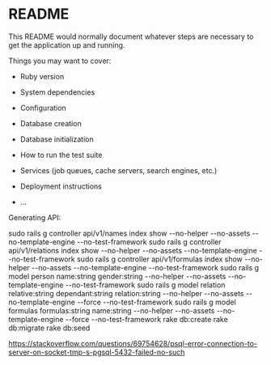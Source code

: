 # README

This README would normally document whatever steps are necessary to get the
application up and running.

Things you may want to cover:

* Ruby version

* System dependencies

* Configuration

* Database creation

* Database initialization

* How to run the test suite

* Services (job queues, cache servers, search engines, etc.)

* Deployment instructions

* ...

Generating API:

sudo rails g controller api/v1/names index show --no-helper --no-assets --no-template-engine --no-test-framework
sudo rails g controller api/v1/relations index show --no-helper --no-assets --no-template-engine --no-test-framework
sudo rails g controller api/v1/formulas index show --no-helper --no-assets --no-template-engine --no-test-framework
sudo rails g model person name:string gender:string --no-helper --no-assets --no-template-engine --no-test-framework
sudo rails g model relation relative:string dependant:string relation:string --no-helper --no-assets --no-template-engine --force --no-test-framework
sudo rails g model formulas formulas:string name:string  --no-helper --no-assets --no-template-engine --force --no-test-framework
rake db:create
rake db:migrate
rake db:seed

https://stackoverflow.com/questions/69754628/psql-error-connection-to-server-on-socket-tmp-s-pgsql-5432-failed-no-such